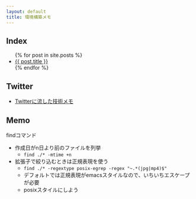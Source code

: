 ```yaml
---
layout: default
title: 環境構築メモ
---
```


Index
----

<ul>
  {% for post in site.posts %}
    <li>
      <a href="{{ post.url }}">{{ post.title }}</a>
    </li>
  {% endfor %}
</ul>


Twitter
---

* [Twitterに流した技術メモ](http://twilog.org/_nibral/search?word=%E3%80%90%E3%83%A1%E3%83%A2%E3%80%91&ao=a)

Memo
----

findコマンド

* 作成日がn日より前のファイルを列挙
	+ `find ./* -mtime +n`
* 拡張子で絞り込むときは正規表現を使う
	+ `find ./* -regextype posix-egrep -regex "~.*(jpg|mp4)$"`
	+ デフォルトでは正規表現がemacsスタイルなので、いちいちエスケープが必要
	+ posixスタイルにしよう
